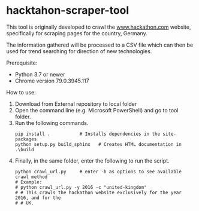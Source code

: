 # hacktahon-scraper-tool

 This tool is originally developed to crawl the www.hackathon.com website, specifically for scraping
 pages for the country, Germany.
 
 The information gathered will be processed to a CSV file which can then be used for trend searching
 for direction of new technologies.
 
 Prerequisite:
 * Python 3.7 or newer
 * Chrome version 79.0.3945.117 
 
 How to use: 
 1. Download from External repository to local folder
 2. Open the command line (e.g. Microsoft PowerShell) and go to tool folder.
 3. Run the following commands.
    ````
    pip install .           # Installs dependencies in the site-packages
    python setup.py build_sphinx   # Creates HTML documentation in .\build
    ````
 4. Finally, in the same folder, enter the following to run the script.
    ````
    python crawl_url.py     # enter -h as options to see available crawl method
    # Example:
    # python crawl_url.py -y 2016 -c "united-kingdom"
    # # This crawls the hackathon website exclusively for the year 2016, and for the
    # # UK.
    ````